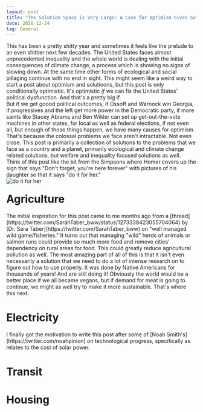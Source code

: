```yaml
---
layout: post
title: "The Solution Space is Very Large: A Case for Optimism Given Sufficient Political Will"
date: 2020-12-24
tag: General
---
```

This has been a pretty shitty year and sometimes it feels like the prelude to an even shittier next few decades. The United States faces almost unprecedented inequality and the whole world is dealing with the initial consequences of climate change, a process which is showing no signs of slowing down. At the same time other forms of ecological and social pillaging continue with no end in sight.
This might seem like a weird way to start a post about optimism and solutioons, but this post is only conditionally optimistic. It's optimistic _if_ we can fix the United States' political dysfunction. And that's a pretty big if.  
But if we get goood political outcomes, if Ossoff and Warnock win Georgia, if progressives and the left get more power in the Democratic party, if more saints like Stacey Abrams and Ben Wikler can set up get-out-the-vote machines in other states, for local as well as federal elections, if not even all, but enough of those things happen, we have many causes for optimism.  
That's because the colossal problems we face aren't intractable. Not even close. This post is primarily a collection of solutions to the problems that we face as a country and a planet, primarily ecological and climate change related solutions, but welfare and inequality focused solutions as well.  
Think of this post like the bit from the Simpsons where Homer covers up the sign that says "Don't forget, you're here forever" with pictures of his daughter so that it says "do it for her."  
<img src="https://i.pinimg.com/originals/62/1f/3b/621f3b2135b528a0a1f99547e5075136.png"
     alt="do it for her"
     style="float: left; margin-right: 10px;" />

<h1>Agriculture</h1>
The initial inspiration for this post came to me months ago from a [thread](https://twitter.com/SarahTaber_bww/status/1273338423055704064) by [Dr. Sara Taber](https://twitter.com/SarahTaber_bww) on "well managed wild game/fisheries." It turns out that managing "wild" herds of animals or salmon runs could provide so much more food and remove cities' dependency on rural areas for food. This could greatly reduce agricultural pollution as well.  
The most amazing part of all of this is that it isn't even necessarily a solution that we need to do a lot of intense research on to figure out how to use properly. It was done by Native Americans for thousands of years! And are still doing it!  
Obviously the world would be a better place if we all became vegans, but if demand for meat is going to continue, we might as well try to make it more sustainable. That's where this next. 
<h1>Electricity</h1>
I finally got the motivation to write this post after some of [Noah Smith's](https://twitter.com/noahpinion) on technological progress, specifically as relates to the cost of solar power.

<h1>Transit</h1>

<h1>Housing</h1>


